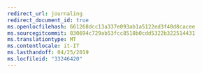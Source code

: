 ```yaml
---
redirect_url: journaling
redirect_document_id: true
ms.openlocfilehash: 661268dcc13a337e093ab1a5122ed3f40d8cacee
ms.sourcegitcommit: 830694c729ab53fcc8518b0cdd5322b322514431
ms.translationtype: MT
ms.contentlocale: it-IT
ms.lasthandoff: 04/25/2019
ms.locfileid: "33246420"
---
```

